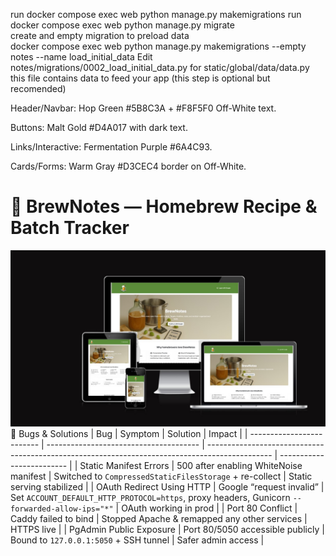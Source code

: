 run  docker compose exec web  python manage.py  makemigrations
run  docker compose exec web  python manage.py  migrate     
create and empty migration to preload data   
 docker compose exec web python manage.py makemigrations --empty notes --name load_initial_data
Edit notes/migrations/0002_load_initial_data.py
for static/global/data/data.py this file contains data to feed your app (this step is optional but recomended)


Header/Navbar: Hop Green #5B8C3A + #F8F5F0 Off-White text.

Buttons: Malt Gold #D4A017 with dark text.

Links/Interactive: Fermentation Purple #6A4C93.

Cards/Forms: Warm Gray #D3CEC4 border on Off-White.
# 🍺 BrewNotes — Homebrew Recipe & Batch Tracker
![App Screenshot](documentation/app-screenshot.jpg)
🐛 Bugs & Solutions
| Bug                       | Symptom                                | Solution                                                                                       | Impact                    |
| ------------------------- | -------------------------------------- | ---------------------------------------------------------------------------------------------- | ------------------------- |
| Static Manifest Errors    | 500 after enabling WhiteNoise manifest | Switched to `CompressedStaticFilesStorage` + re-collect                                        | Static serving stabilized |
| OAuth Redirect Using HTTP | Google “request invalid”               | Set `ACCOUNT_DEFAULT_HTTP_PROTOCOL=https`, proxy headers, Gunicorn `--forwarded-allow-ips="*"` | OAuth working in prod     |
| Port 80 Conflict          | Caddy failed to bind                   | Stopped Apache & remapped any other services                                                   | HTTPS live                |
| PgAdmin Public Exposure   | Port 80/5050 accessible publicly       | Bound to `127.0.0.1:5050` + SSH tunnel                                                         | Safer admin access        |
